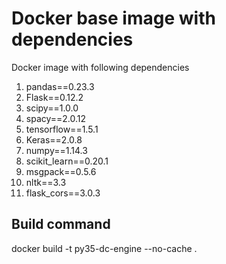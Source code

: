# Docker base image with dependencies

Docker image with following dependencies

1. pandas==0.23.3
2. Flask==0.12.2
3. scipy==1.0.0
4. spacy==2.0.12
5. tensorflow==1.5.1
6. Keras==2.0.8
7. numpy==1.14.3
8. scikit_learn==0.20.1
9. msgpack==0.5.6
10. nltk==3.3
11. flask_cors==3.0.3

## Build command

  docker build -t py35-dc-engine --no-cache .
